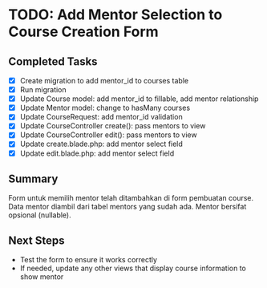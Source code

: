 # TODO: Add Mentor Selection to Course Creation Form

## Completed Tasks
- [x] Create migration to add mentor_id to courses table
- [x] Run migration
- [x] Update Course model: add mentor_id to fillable, add mentor relationship
- [x] Update Mentor model: change to hasMany courses
- [x] Update CourseRequest: add mentor_id validation
- [x] Update CourseController create(): pass mentors to view
- [x] Update CourseController edit(): pass mentors to view
- [x] Update create.blade.php: add mentor select field
- [x] Update edit.blade.php: add mentor select field

## Summary
Form untuk memilih mentor telah ditambahkan di form pembuatan course. Data mentor diambil dari tabel mentors yang sudah ada. Mentor bersifat opsional (nullable).

## Next Steps
- Test the form to ensure it works correctly
- If needed, update any other views that display course information to show mentor
